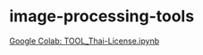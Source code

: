 # image-processing-tools
[Google Colab: TOOL_Thai-License.ipynb](https://colab.research.google.com/drive/1UXSyM3vGd7LD-xTDm6hPuQzdJuS3iCmO?usp=sharing)
